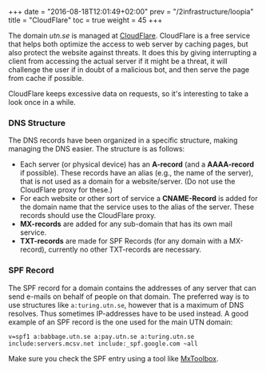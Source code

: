 +++
date = "2016-08-18T12:01:49+02:00"
prev = "/2infrastructure/loopia"
title = "CloudFlare"
toc = true
weight = 45
+++

The domain *utn.se* is managed at [CloudFlare](https://www.cloudflare.com/).
CloudFlare is a free service that helps both optimize the access to web server
by caching pages, but also protect the website against threats. It does this by
giving interrupting a client from accessing the actual server if it might be a
threat, it will challenge the user if in doubt of a malicious bot, and then
serve the page from cache if possible.

CloudFlare keeps excessive data on requests, so it's interesting to take a look
once in a while.

### DNS Structure

The DNS records have been organized in a specific structure, making managing the
DNS easier. The structure is as follows:

- Each server (or physical device) has an **A-record** (and a **AAAA-record** if
possible). These records have an alias (e.g., the name of the server), that is
not used as a domain for a website/server. (Do not use the CloudFlare proxy for
these.)
- For each website or other sort of service a **CNAME-Record** is added for the
domain name that the service uses to the alias of the server. These records
should use the CloudFlare proxy.
- **MX-records** are added for any sub-domain that has its own mail service.
- **TXT-records** are made for SPF Records (for any domain with a MX-record),
currently no other TXT-records are necessary.

### SPF Record

The SPF record for a domain contains the addresses of any server that can send
e-mails on behalf of people on that domain. The preferred way is to use
structures like `a:turing.utn.se`, however that is a maximum of DNS resolves.
Thus sometimes IP-addresses have to be used instead. A good example of an SPF
record is the one used for the main UTN domain:

`v=spf1 a:babbage.utn.se a:pay.utn.se a:turing.utn.se include:servers.mcsv.net
include:_spf.google.com ~all`

Make sure you check the SPF entry using a tool like
[MxToolbox](http://mxtoolbox.com/spf.aspx).

